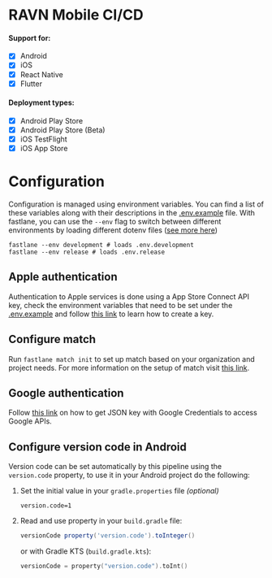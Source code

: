 # RAVN Mobile CI/CD

#### Support for:

- [x] Android
- [x] iOS
- [x] React Native
- [x] Flutter

#### Deployment types:

- [x] Android Play Store
- [x] Android Play Store (Beta)
- [x] iOS TestFlight
- [x] iOS App Store

# Configuration

Configuration is managed using environment variables. You can find a list of these variables along with their
descriptions in the [.env.example](.env.example) file. With fastlane, you can use the `--env` flag to switch between
different environments by loading different dotenv
files ([see more here](https://docs.fastlane.tools/best-practices/keys/))

```shell
fastlane --env development # loads .env.development
fastlane --env release # loads .env.release
```

## Apple authentication

Authentication to Apple services is done using a App Store Connect API key, check the environment variables that need to
be set under the [.env.example](.env.example) and follow [this link](https://docs.fastlane.tools/app-store-connect-api/)
to learn how to create a key.

## Configure match

Run `fastlane match init` to set up match based on your organization and project needs. For more information on the
setup
of match visit [this link](https://docs.fastlane.tools/actions/match/#setup).

## Google authentication

Follow [this link](https://docs.fastlane.tools/getting-started/android/setup/#setting-up-supply) on how to get JSON key
with Google Credentials to access Google APIs.

## Configure version code in Android

Version code can be set automatically by this pipeline using the `version.code` property, to use it in your Android
project do the following:

1. Set the initial value in your `gradle.properties` file _(optional)_
   ```properties
   version.code=1
   ```
2. Read and use property in your `build.gradle` file:
   ```groovy
   versionCode property('version.code').toInteger()
   ```
   or with Gradle KTS (`build.gradle.kts`):
   ```kotlin
   versionCode = property("version.code").toInt()
   ```
